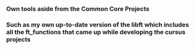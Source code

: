 ### Own tools aside from the Common Core Projects

### Such as my own up-to-date version of the libft which includes all the ft_functions that came up while developing the cursus projects

